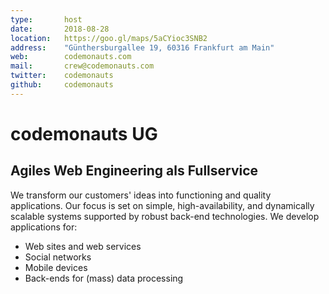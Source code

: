 ```yaml
---
type:       host
date:       2018-08-28
location:   https://goo.gl/maps/5aCYioc3SNB2
address:    "Günthersburgallee 19, 60316 Frankfurt am Main"
web:        codemonauts.com
mail:       crew@codemonauts.com
twitter:    codemonauts
github:     codemonauts
---
```


# codemonauts UG
## Agiles Web Engineering als Fullservice


We transform our customers' ideas into functioning and quality applications. 
Our focus is set on simple, high-availability, and dynamically scalable systems supported by robust back-end 
technologies. We develop applications for:

- Web sites and web services
- Social networks
- Mobile devices
- Back-ends for (mass) data processing
